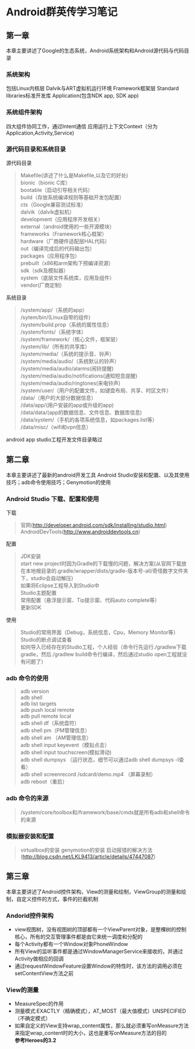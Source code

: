 # Android群英传学习笔记

## 第一章
本章主要讲述了Google的生态系统，Android系统架构和Android源代码与代码目录

### 系统架构
包括Linux内核层
Dalvik与ART虚拟机运行环境
Framework框架层
Standard libraries标准开发库
Application(包含NDK app, SDK app)

### 系统组件架构
四大组件协同工作，通过Intent通信
应用运行上下文Context（分为Application,Activity,Service)

### 源代码目录和系统目录
源代码目录
> Makefile(讲述了什么是Makefile,以及它的好处)  
bionic（bionic C库）  
bootable（启动引导相关代码）  
build（存放系统编译规则等基础开发包配置）  
cts（Google兼容测试标准）  
dalvik（dalvik虚拟机）  
development（应用程序开发相关）  
external（android使用的一些开源模块）  
frameworks（Framework核心框架）  
hardware（厂商硬件适配层HAL代码）  
out（编译完成后的代码输出包）  
packages（应用程序包）  
prebuilt（x86和arm架构下预编译资源）  
sdk（sdk及模拟器）  
system（底层文件系统库，应用及组件）  
vendor(厂商定制)  


系统目录
> /system/app/（系统的app）  
/sytem/bin/(Linux自带的组件)  
/system/build.prop（系统的属性信息）  
/system/fonts/（系统字体）  
/system/framework/（核心文件，框架层）  
/system/lib/（所有的共享库）  
/system/media/（系统的提示音、铃声）  
/system/media/audio/（系统默认的铃声）  
/system/media/audio/alarms(闹铃提醒)  
/system/media/audio/notifications(通知短息提醒)  
/system/media/audio/ringtones(来电铃声)  
/system/user/（用户的配置文件，如键盘布局、共享、时区文件）  
/data/（用户的大部分数据信息）  
/data/app/(用户安装的app或升级的app)  
/data/data/(app的数据信息、文件信息、数据库信息)  
/data/system/（手机的各项系统信息，如packages.list等）  
/data/misc/（wifi和vpn信息）  

android app studio工程开发文件目录略过

## 第二章
本章主要讲述了最新的android开发工具 Android Studio安装和配置、以及其使用技巧；adb命令使用技巧；Genymotion的使用
### Android Studio 下载、配置和使用
下载
> 官网(http://developer.android.com/sdk/installing/studio.html)  
AndroidDevTools(http://www.androiddevtools.cn)  

配置
> JDK安装  
start new project时因为Gradle的下载慢的问题，解决方案(从官网下载放在本地根目录的.gradle/wrapper/dists/gradle-版本号-all/奇怪数字文件夹下，studio会自动解压)  
如果将Eclipse工程导入到Studio中  
Studio主题配置  
常用配置（悬浮提示窗、Tip提示窗、代码auto complete等）  
更新SDK  

使用
> Studio的常用界面（Debug，系统信息，Cpu，Memory Monitor等）  
Studio的断点调试查看  
如何导入已经存在的Studio工程，个人经验（命令行先运行./gradlew下载gradle，然后./gradlew build命令行编译，然后通过studio open工程就没有问题了）  

### adb 命令的使用
> adb version  
adb shell  
adb list targets  
adb push local remote  
adb pull remote local  
adb shell df（系统盘符）  
adb shell pm（PM管理信息）  
adb shell am （AM管理信息）  
adb shell input keyevent（模拟点击）  
adb shell input touchscreen(模拟滑动)  
adb shell dumpsys （运行状态，细节可以通过adb shell dumpsys -l查看）  
adb shell screenrecord /sdcard/demo.mp4 （屏幕录制）  
adb reboot（重启）  

### adb 命令的来源
> /system/core/toolbox和/framework/base/cmds就是所有adb和shell命令的来源

### 模拟器安装和配置
> virtualbox的安装
genymotion的安装
启动报错的解决方法(http://blog.csdn.net/LKL9413/article/details/47447087)

## 第三章
本章主要讲述了Android控件架构，View的测量和绘制，ViewGroup的测量和绘制，自定义控件的方式，事件的拦截机制

### Andorid控件架构
- view视图树，没有视图树的顶部都有一个ViewParent对象，是整棵树的控制核心，所有的交互管理事件都是由它来统一调度和分配的  
- 每个Activity都有一个Window对象PhoneWindow  
- 所有View的监听事件都是通过WindowManagerService来接收的，并通过Activity做相应的回调  
- 通过requestWindowFeature设置Window的特性时，该方法的调用必须在setContentView方法之前  

### View的测量
- MeasureSpec的作用  
- 测量模式:EXACTLY（精确模式），AT_MOST（最大值模式）UNSPECIFIED（不确定模式）
- 如果自定义的View支持wrap_content属性，那么就必须重写onMeasure方法来指定wrap_content时的大小，这也是重写onMeasure方法的目的  
**参考Heroes的3.2**
